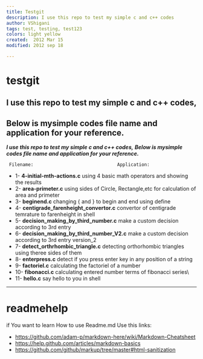 ```yaml
---
title: Testgit
description: I use this repo to test my simple c and c++ codes
author: VShigani
tags: test, testing, test123
colors: light yellow
created:  2012 Mar 15
modified: 2012 sep 18

---
```

testgit
=========

## I use this repo to test my simple c and c++ codes,
## Below is mysimple codes file name and application for your reference.


***I use this repo to test my simple c and c++ codes,***
***Below is mysimple codes file name and application for your reference.***

     Filename:                               Application:
*    1-   **4-initial-mth-actions.c**                using 4 basic math operators and showing the results
*    2-   **area-primeter.c**                        using sides of Circle, Rectangle,etc for calculation of area and primeter
*    3-   **beginend.c**                             changing { and } to begin and end using define 
*    4-   **centigrade_farenheight_convertor.c**     convertor of centigrade temrature to farenheight in shell
*    5-   **decision_making_by_third_number.c**      make a custom decision according to 3rd entry 
*    6-   **decision_making_by_third_number_V2.c**   make a custom decision according to 3rd entry version_2 
*    7-   **detect_orthrhombic_triangle.c**          detecting orthorhombic triangles using theree sides of them
*    8-   **enterpress.c**       			    detect if you press enter key in any position of a string
*    9-   **factoriel.c**  		          	    calculating the factoriel of a number
*    10-  **fibonacci.c**			              calculating entered number terms of fibonacci series\
*    11-  **hello.c**	           			    say hello to you in shell

---
readmehelp
=========
if You want to learn How to use Readme.md
Use this links:
- https://github.com/adam-p/markdown-here/wiki/Markdown-Cheatsheet 
- https://help.github.com/articles/markdown-basics
- https://github.com/github/markup/tree/master#html-sanitization
